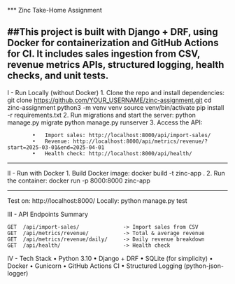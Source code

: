 *** Zinc Take-Home Assignment

##This project is built with Django + DRF, using Docker for containerization and GitHub Actions for CI. It includes sales ingestion from CSV, revenue metrics APIs, structured logging, health checks, and unit tests.
--------------------------------------------------------
I - Run Locally (without Docker)
	1.	Clone the repo and install dependencies:
            git clone https://github.com/YOUR_USERNAME/zinc-assignment.git
            cd zinc-assignment
            python3 -m venv venv
            source venv/bin/activate
            pip install -r requirements.txt
	2.	Run migrations and start the server:
            python manage.py migrate
            python manage.py runserver
	3.	Access the API:

            •	Import sales: http://localhost:8000/api/import-sales/
            •	Revenue: http://localhost:8000/api/metrics/revenue/?start=2025-03-01&end=2025-04-01
            •	Health check: http://localhost:8000/api/health/

-------------------------------------------

II - Run with Docker
	1.	Build Docker image:
            docker build -t zinc-app .
	2.	Run the container:
            docker run -p 8000:8000 zinc-app

-------------------------------------------
Test on: http://localhost:8000/
Locally:
python manage.py test


III - API Endpoints Summary

    GET  /api/import-sales/              -> Import sales from CSV
    GET  /api/metrics/revenue/           -> Total & average revenue
    GET  /api/metrics/revenue/daily/     -> Daily revenue breakdown
    GET  /api/health/                    -> Health check

IV - Tech Stack
	•	Python 3.10
	•	Django + DRF
	•	SQLite (for simplicity)
	•	Docker
	•	Gunicorn
	•	GitHub Actions CI
	•	Structured Logging (python-json-logger)
